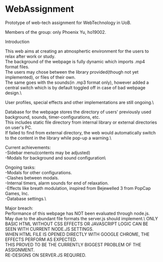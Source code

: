 # WebAssignment
Prototype of web-tech assignment for WebTechnology in UoB.

Members of the group: only Phoenix Yu, ho19002.

Introduction

This web aims at creating an atmosphertic environment for the users to relax after work or study.\
The background of the webpage is fully dynamic which imports .mp4 format files.\
The users may chose between the library provided(though not yet implemented), or files of their own.\
The same goes with the sounds(in .mp3 format only), however added a central switch which is by default toggled off in case of bad webpage design.\

User profiles, special effects and other implementations are still ongoing.\

Database for the webpage stores the directory of users' previously used background, sounds, timer-configurations, etc.\
This includes static file directory from internal library or external directories on user's PC.\
If failed to find from external directory, the web would automatically switch to the content in the library while pop-up a warning.\

Current achievements:\
-Sidebar menu(contents may be adjusted)\
-Modals for background and sound configuration\

Ongoing tasks:\
-Modals for other configurations.\
-Clashes between modals.\
-Internal timers, alarm sounds for end of relaxation.\
-Effects like breath modulation, inspired from Bejewelled 3 from PopCap Games, Inc.\
-Database settings.\

Major breach:\
Performance of this webpage has NOT been evaluated through node.js.\
May due to the abundant file formats the server.js should implement.\ 
ONLY BASIC HTML WITHOUT CSS EFFECTS OR JAVASCRIPT LOGIC CAN BE SEEN WITH CURRENT NODE.JS SETTINGS.\
WHEN HTML FILE IS OPENED DIRECTLY WITH GOOGLE CHROME, THE EFFECTS PERFORM AS EXPECTED.\
THIS PROVED TO BE THE CURRENTLY BIGGEST PROBLEM OF THE ASSIGNMENT.\
RE-DESIGNS ON SERVER.JS REQUIRED.
